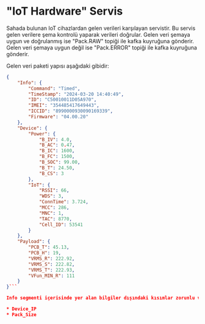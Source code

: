 # "IoT Hardware" Servis

Sahada bulunan IoT cihazlardan gelen verileri karşılayan servistir. Bu servis gelen verilere şema kontrolü yaparak verileri doğrular. Gelen veri şemaya uygun ve doğrulanmış ise "Pack.RAW" topiği ile kafka kuyruğuna gönderir. Gelen veri şemaya uygun değil ise "Pack.ERROR" topiği ile kafka kuyruğuna gönderir.

Gelen veri paketi yapısı aşağıdaki gibidir:

```json
{
    "Info": {
        "Command": "Timed",
        "TimeStamp": "2024-03-20 14:40:49",
        "ID": "C50010011D05A970",
        "IMEI": "354485417649443",
        "ICCID": "8990000930090169339",
        "Firmware": "04.00.20"
    },
    "Device": {
        "Power": {
            "B_IV": 4.0,
            "B_AC": 0.47,
            "B_IC": 1600,
            "B_FC": 1500,
            "B_SOC": 99.00,
            "B_T": 24.50,
            "B_CS": 3
        },
        "IoT": {
            "RSSI": 66,
            "WDS": 3,
            "ConnTime": 3.724,
            "MCC": 286,
            "MNC": 1,
            "TAC": 8770,
            "Cell_ID": 53541
        }
    },
    "Payload": {
        "PCB_T": 45.13,
        "PCB_H": 19,
        "VRMS_R": 222.92,
        "VRMS_S": 222.82,
        "VRMS_T": 222.93,
        "VFun_MIN_R": 111
    }
}```

Info segmenti içerisinde yer alan bilgiler dışındaki kısımlar zorunlu veri değildir. Sayısal veri içeren değişkenler veritabanında yer alan "Variables" tablosunda tanımlı veriler olabilir. Bu paket geldiği gibi bir arkaplan görevi olarak kuyruğa gönderilir. Kuyruğa gönderilirken eğer doğrulanmış veri ise aşağıda belirtilen header bilgisi ile kuyruğa atılır.

* Device_IP
* Pack_Size
